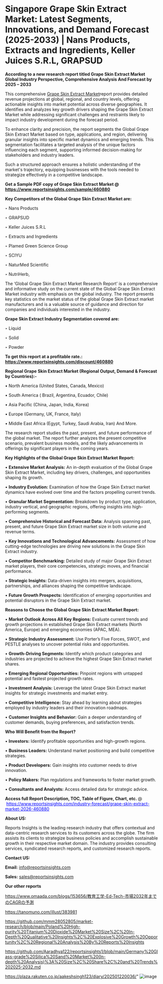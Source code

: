 # Singapore Grape Skin Extract Market: Latest Segments, Innovations, and Demand Forecast (2025-2033) | Nans Products, Extracts and Ingredients, Keller Juices S.R.L, GRAPSUD

<strong>According to a new research report titled Grape Skin Extract Market Global Industry Perspective, Comprehensive Analysis And Forecast by 2025 – 2033</strong>

This comprehensive <a href=https://www.reportsinsights.com/sample/460880>Grape Skin Extract Market</a>report provides detailed revenue projections at global, regional, and country levels, offering actionable insights into market potential across diverse geographies. It identifies and analyzes key growth drivers shaping the Grape Skin Extract Market while addressing significant challenges and restraints likely to impact industry development during the forecast period.

To enhance clarity and precision, the report segments the Global Grape Skin Extract Market based on type, applications, and region, delivering granular insights into specific market dynamics and emerging trends. This segmentation facilitates a targeted analysis of the unique factors influencing each segment, supporting informed decision-making for stakeholders and industry leaders.

Such a structured approach ensures a holistic understanding of the market's trajectory, equipping businesses with the tools needed to strategize effectively in a competitive landscape.

<strong>Get a Sample PDF copy of Grape Skin Extract Market </strong><strong>@<a href=https://www.reportsinsights.com/sample/460880 style=color:#0000ff;> https://www.reportsinsights.com/sample/460880</a></strong></font>

<strong>Key Competitors of the Global Grape Skin Extract Market are:</strong>

‣ Nans Products

‣ GRAPSUD

‣ Keller Juices S.R.L

‣ Extracts and Ingredients

‣ Plamed Green Science Group

‣ SCIYU

‣ NaturMed Scientific

‣ NutriHerb,

The ‘Global Grape Skin Extract Market Research Report’ is a comprehensive and informative study on the current state of the Global Grape Skin Extract Market industry with emphasis on the global industry. The report presents key statistics on the market status of the global Grape Skin Extract market manufacturers and is a valuable source of guidance and direction for companies and individuals interested in the industry.

<strong>Grape Skin Extract Industry Segmentation covered are:</strong>

‣ Liquid

‣ Solid

‣ Powder

<strong>To get this report at a profitable rate.: <a href=https://www.reportsinsights.com/discount/460880 style=color:#0000ff;>https://www.reportsinsights.com/discount/460880</a></strong></font>

<strong>Regional Grape Skin Extract Market (Regional Output, Demand &amp; Forecast by Countries):-</strong>

• North America (United States, Canada, Mexico)

• South America ( Brazil, Argentina, Ecuador, Chile)

• Asia Pacific (China, Japan, India, Korea)

• Europe (Germany, UK, France, Italy)

• Middle East Africa (Egypt, Turkey, Saudi Arabia, Iran) And More.

The research report studies the past, present, and future performance of the global market. The report further analyzes the present competitive scenario, prevalent business models, and the likely advancements in offerings by significant players in the coming years.

<strong>Key Highlights of the Global Grape Skin Extract Market Report:</strong>

• <strong>Extensive Market Analysis:</strong> An in-depth evaluation of the Global Grape Skin Extract Market, including key drivers, challenges, and opportunities shaping its growth.

• <strong>Industry Evolution:</strong> Examination of how the Grape Skin Extract market dynamics have evolved over time and the factors propelling current trends.

• <strong>Granular Market Segmentation:</strong> Breakdown by product type, application, industry vertical, and geographic regions, offering insights into high-performing segments.

• <strong>Comprehensive Historical and Forecast Data:</strong> Analysis spanning past, present, and future Grape Skin Extract market size in both volume and revenue terms.

• <strong>Key Innovations and Technological Advancements:</strong> Assessment of how cutting-edge technologies are driving new solutions in the Grape Skin Extract industry.

• <strong>Competitor Benchmarking:</strong> Detailed study of major Grape Skin Extract market players, their core competencies, strategic moves, and financial performance.

• <strong>Strategic Insights:</strong> Data-driven insights into mergers, acquisitions, partnerships, and alliances shaping the competitive landscape.

• <strong>Future Growth Prospects:</strong> Identification of emerging opportunities and potential disruptors in the Grape Skin Extract market.

<strong>Reasons to Choose the Global Grape Skin Extract Market Report:</strong>

• <strong>Market Outlook Across All Key Regions:</strong> Evaluate current trends and growth projections in established Grape Skin Extract markets (North America, Europe) and emerging economies (APAC, MEA).

• <strong>Strategic Industry Assessment:</strong> Use Porter’s Five Forces, SWOT, and PESTLE analyses to uncover potential risks and opportunities.

• <strong>Growth-Driving Segments:</strong> Identify which product categories and industries are projected to achieve the highest Grape Skin Extract market shares.

• <strong>Emerging Regional Opportunities:</strong> Pinpoint regions with untapped potential and fastest projected growth rates.

• <strong>Investment Analysis:</strong> Leverage the latest Grape Skin Extract market insights for strategic investments and market entry.

• <strong>Competitive Intelligence:</strong> Stay ahead by learning about strategies employed by industry leaders and their innovation roadmaps.

• <strong>Customer Insights and Behavior:</strong> Gain a deeper understanding of customer demands, buying preferences, and satisfaction trends.

<strong>Who Will Benefit from the Report?</strong>

• <strong>Investors:</strong> Identify profitable opportunities and high-growth regions.

• <strong>Business Leaders:</strong> Understand market positioning and build competitive strategies.

• <strong>Product Developers:</strong> Gain insights into customer needs to drive innovation.

• <strong>Policy Makers:</strong> Plan regulations and frameworks to foster market growth.

• <strong>Consultants and Analysts:</strong> Access detailed data for strategic advice.
</ul>
<strong>Access full Report Description, TOC, Table of Figure, Chart, etc. </strong>@  <a href=https://www.reportsinsights.com/industry-forecast/grape-skin-extract-market-2026-460880 style=color:#0000ff;>https://www.reportsinsights.com/industry-forecast/grape-skin-extract-market-2026-460880</a></font>

<strong><strong>About US</strong>:</strong>

Reports Insights is the leading research industry that offers contextual and data-centric research services to its customers across the globe. The firm assists its clients to strategize business policies and accomplish sustainable growth in their respective market domain. The industry provides consulting services, syndicated research reports, and customized research reports.

<strong>Contact US:</strong>

<p class=""""><b>Email:</b> <a href=mailto:info@reportsinsights.com>info@reportsinsights.com</a></p>
<p class=""""><b>Sales:</b> <a href=mailto:sales@reportsinsights.com>sales@reportsinsights.com</a></p>

<strong>Our other reports</strong>

<a href=https://www.omaada.com/blogs/153656/教育工学-Ed-Tech-市場2032年までのCAGRの予測>https://www.omaada.com/blogs/153656/教育工学-Ed-Tech-市場2032年までのCAGRの予測</a>

<a href=https://tanomuno.com/illust/383981>https://tanomuno.com/illust/383981</a>

<a href=https://github.com/mmm28052805/market-research/blob/main/Poland%20High-purity%20Titanium%20Dioxide%20Market%20Size%2C%20In-Depth%20Qualitative%20Insights%2C%20Explosive%20Growth%20Opportunity%2C%20Regional%20Analysis%20By%20Reports%20Insights>https://github.com/mmm28052805/market-research/blob/main/Poland%20High-purity%20Titanium%20Dioxide%20Market%20Size%2C%20In-Depth%20Qualitative%20Insights%2C%20Explosive%20Growth%20Opportunity%2C%20Regional%20Analysis%20By%20Reports%20Insights</a>

<a href=https://github.com/Aaradhya122/reportsinsights1/blob/main/Germany%20Glass-grade%20Silica%20Sand%20Market%20(In-depth%20Analysis)%3A%20Size%2C%20Share%2C%20and%20Trends%202025-2032.md>https://github.com/Aaradhya122/reportsinsights1/blob/main/Germany%20Glass-grade%20Silica%20Sand%20Market%20(In-depth%20Analysis)%3A%20Size%2C%20Share%2C%20and%20Trends%202025-2032.md</a>

<a href=https://plaza.rakuten.co.jp/aakeshsingh123/diary/202501220036/>https://plaza.rakuten.co.jp/aakeshsingh123/diary/202501220036/</a>"
![image](https://github.com/user-attachments/assets/c2e9d349-bb90-4493-b2ce-fc8f3c8fb22e)

